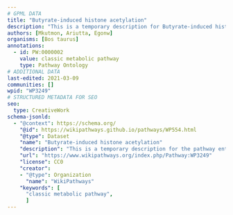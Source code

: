 ```yaml
---
# GPML DATA
title: "Butyrate-induced histone acetylation"
description: "This is a temporary description for Butyrate-induced histone acetylation"
authors: [Mkutmon, Ariutta, Egonw]
organisms: [Bos taurus]
annotations:
  - id: PW:0000002
    value: classic metabolic pathway
    type: Pathway Ontology
# ADDITIONAL DATA
last-edited: 2021-03-09
communities: []
wpid: "WP3249"
# STRUCTURED METADATA FOR SEO
seo:
  type: CreativeWork
schema-jsonld:
  - "@context": https://schema.org/
    "@id": https://wikipathways.github.io/pathways/WP554.html
    "@type": Dataset
    "name": "Butyrate-induced histone acetylation"
    "description": "This is a temporary description for the pathway entitled: Butyrate-induced histone acetylation"
    "url": "https://www.wikipathways.org/index.php/Pathway:WP3249"
    "license": CC0
    "creator":
    - "@type": Organization
      "name": "WikiPathways"
    "keywords": [
      "classic metabolic pathway",
      ]
---
```

